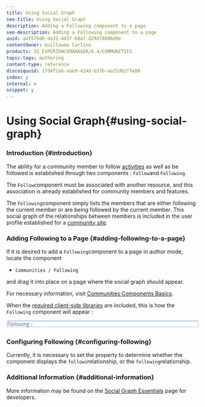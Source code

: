 ```yaml
---
title: Using Social Graph
seo-title: Using Social Graph
description: Adding a Following component to a page
seo-description: Adding a Following component to a page
uuid: aaf576d6-da32-4d3f-b8a7-d29d78688d9e
contentOwner: Guillaume Carlino
products: SG_EXPERIENCEMANAGER/6.4/COMMUNITIES
topic-tags: authoring
content-type: reference
discoiquuid: 1fd4f2ab-aae9-424d-b37b-aa31d62ffe88
index: y
internal: n
snippet: y
---
```


# Using Social Graph{#using-social-graph}

### Introduction {#introduction}

The ability for a community member to follow [activities](../../communities/using/activities.md) as well as be followed is established through two components : `Follow`and `Following`.

The `Follow`component must be associated with another resource, and this association is already established for community members and features.

The `Following`component simply lists the members that are either following the current member or are being followed by the current member. This social graph of the relationships between members is included in the user profile established for a [community site](../../communities/using/overview.md#communitiessites).

### Adding Following to a Page {#adding-following-to-a-page}

If it is desired to add a `Following`component to a page in author mode, locate the component

* `Communities / Following`

and drag it into place on a page where the social graph should appear.

For necessary information, visit [Communities Components Basics](../../communities/using/basics.md).

When the [required client-side libraries](../../communities/using/essentials-socialgraph.md#essentials-for-client-side) are included, this is how the `Following` component will appear :

![](assets/chlimage_1-460.png)

### Configuring Following {#configuring-following}

Currently, it is necessary to set the property to determine whether the component displays the `follows`relationship, or the `following`relationship.

### Additional Information {#additional-information}

More information may be found on the [Social Graph Essentials](../../communities/using/essentials-socialgraph.md) page for developers.
